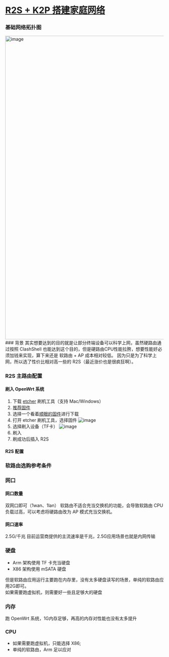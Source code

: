 # [R2S + K2P 搭建家庭网络](https://github.com/GeorgeCh2/blog/issues/9)

### 基础网络拓扑图
<img width="965" alt="image" src="https://user-images.githubusercontent.com/22410736/161889603-5ff65777-0f61-4a2f-9471-d15e8d81316f.png">
### 背景
其实想要达到的目的就是让部分终端设备可以科学上网，虽然硬路由通过按照 ClashShell 也能达到这个目的，但是硬路由CPU性能拉胯，想要性能好必须加钱来实现，算下来还是 软路由 + AP 成本相对较低。  
因为只是为了科学上网，所以选了性价比相对高一些的 R2S（最近涨价也是很疯狂啊）。

### R2S 主路由配置
#### 刷入 OpenWrt 系统
1. 下载 [etcher](https://www.balena.io/etcher/) 刷机工具（支持 Mac/Windows）
2. [推荐固件](https://opssh.cn/luyou/1.html)
3. 选择一个看着[顺眼的固件](https://bf.supes.top/?version=21.02.2&target=rockchip%2Farmv8&id=friendlyarm_nanopi-r2s)进行下载
4. 打开 etcher 刷机工具，选择固件
![image](https://user-images.githubusercontent.com/22410736/157629319-0d18caa1-46d1-4373-904f-3f59e62c8f93.png)
5. 选择刷入设备（TF卡）
![image](https://user-images.githubusercontent.com/22410736/157632491-d3c3d611-d7fe-42d8-a5c8-ea81a1b17362.png)
6. 刷入
7. 刷成功后插入 R2S
#### R2S 配置

### 软路由选购参考条件
### 网口
#### 网口数量
双网口即可（1wan、1lan）
软路由不适合充当交换机的功能，会导致软路由 CPU 负载过高，可以考虑将硬路由改为 AP 模式充当交换机。

#### 网口速率
2.5G/千兆
目前运营商提供的主流速率是千兆，2.5G应用场景也就是内网传输

### 硬盘
- Arm 架构使用 TF 卡充当硬盘
- X86 架构使用 mSATA 硬盘    

但是软路由应用运行主要跑在内存里，没有太多硬盘读写的场景，单纯的软路由应用2G即可。  
如果需要跑虚拟机，则需要好一些且足够大的硬盘

### 内存
跑 OpenWrt 系统，1G内存足够，再高的内存对性能也没有太多提升

### CPU
- 如果需要跑虚拟机，只能选择 X86;
- 单纯的软路由，Arm 足以应对